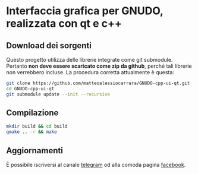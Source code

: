 # Interfaccia grafica per GNUDO, realizzata con qt e c++


## Download dei sorgenti

Questo progetto utilizza delle librerie integrate come git submodule. Pertanto __non deve essere scaricato come zip da github__, perché tali librerie non verrebbero incluse. La procedura corretta attualmente è questa:

```bash
git clone https://github.com/matteoalessiocarrara/GNUDO-cpp-ui-qt.git
cd GNUDO-cpp-ui-qt
git submodule update --init --recursive
```

## Compilazione

```bash
mkdir build && cd build
qmake .. -r && make
```

## Aggiornamenti

È possibile iscriversi al canale [telegram](https://telegram.me/matteoalessiocarrara) 
od alla comoda pagina [facebook](https://www.facebook.com/matteoalessiocarrara).

